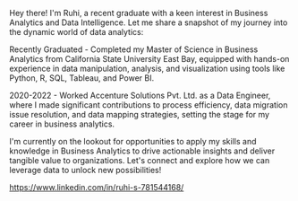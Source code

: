 Hey there! I'm Ruhi, a recent graduate with a keen interest in Business Analytics and Data Intelligence. Let me share a snapshot of my journey into the dynamic world of data analytics:

Recently Graduated - Completed my Master of Science in Business Analytics from California State University East Bay, equipped with hands-on experience in data manipulation, analysis, and visualization using tools like Python, R, SQL, Tableau, and Power BI.

2020-2022 - Worked Accenture Solutions Pvt. Ltd. as a Data Engineer, where I made significant contributions to process efficiency, data migration issue resolution, and data mapping strategies, setting the stage for my career in business analytics.

I'm currently on the lookout for opportunities to apply my skills and knowledge in Business Analytics to drive actionable insights and deliver tangible value to organizations. Let's connect and explore how we can leverage data to unlock new possibilities!

https://www.linkedin.com/in/ruhi-s-781544168/
